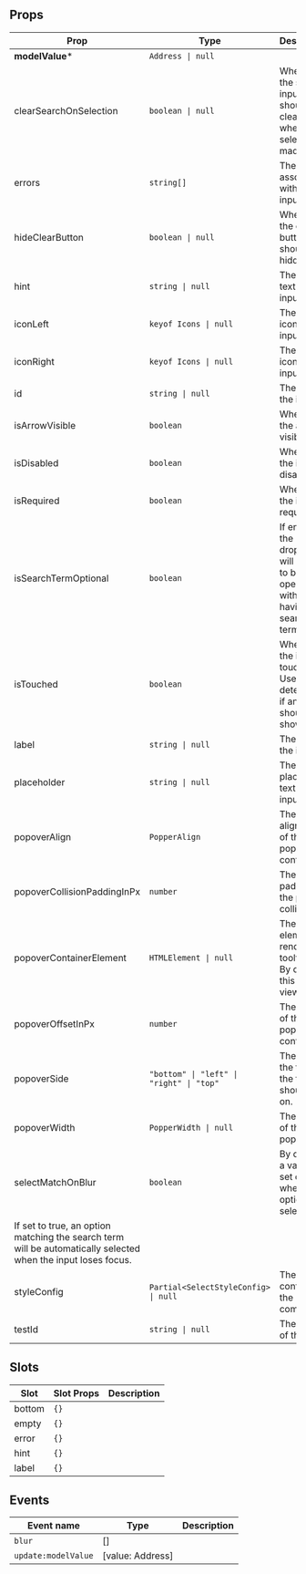 <!-- This file is automatically generated, do not edit manually. -->

## Props

| Prop | Type | Description | Default |
| ---- | ---- | ----------- | ------- |
| **modelValue*** | `Address \| null` |  |  |
| clearSearchOnSelection | `boolean \| null` | Whether the search input should be cleared when a selection is made. |  |
| errors | `string[]` | The errors associated with the input. |  |
| hideClearButton | `boolean \| null` | Whether the clear button should be hidden. |  |
| hint | `string \| null` | The hint text of the input. |  |
| iconLeft | `keyof Icons \| null` | The left icon of the input. |  |
| iconRight | `keyof Icons \| null` | The right icon of the input. |  |
| id | `string \| null` | The id of the input. |  |
| isArrowVisible | `boolean` | Whether the arrow is visible. |  |
| isDisabled | `boolean` | Whether the input is disabled. |  |
| isRequired | `boolean` | Whether the input is required. | `false` |
| isSearchTermOptional | `boolean` | If enabled, the dropdown will be able to be opened without having a search term. |  |
| isTouched | `boolean` | Whether the input is touched. Used to determine if an error should be shown. |  |
| label | `string \| null` | The label of the input. | `null` |
| placeholder | `string \| null` | The placeholder text of the input. |  |
| popoverAlign | `PopperAlign` | The alignment of the popper content. |  |
| popoverCollisionPaddingInPx | `number` | The padding of the popper collision. |  |
| popoverContainerElement | `HTMLElement \| null` | The element to render the tooltip in. By default this is the viewport |  |
| popoverOffsetInPx | `number` | The offset of the popper content. |  |
| popoverSide | `"bottom" \| "left" \| "right" \| "top"` | The side of the trigger the tooltip should be on. |  |
| popoverWidth | `PopperWidth \| null` | The width of the popper. |  |
| selectMatchOnBlur | `boolean` | By default, a value is set only when an option is selected.
If set to true, an option matching the search term will be automatically selected when the input loses focus. |  |
| styleConfig | `Partial<SelectStyleConfig> \| null` | The style config of the component. |  |
| testId | `string \| null` | The test id of the input. |  |

## Slots

| Slot | Slot Props | Description |
| --------- | ---- | ----------- |
| bottom | `{}` |  |
| empty | `{}` |  |
| error | `{}` |  |
| hint | `{}` |  |
| label | `{}` |  |

## Events

| Event name | Type | Description |
| ---------- | ---- | ----------- |
| `blur` | [] |  |
| `update:modelValue` | [value: Address] |  |
